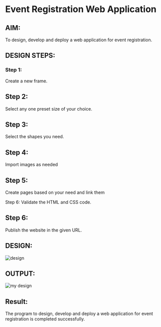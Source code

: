 # Event Registration Web Application

## AIM:
To design, develop and deploy a web application for event registration.

## DESIGN STEPS:

### Step 1:
Create a new frame.

## Step 2:
Select any one preset size of your choice.

## Step 3:
Select the shapes you need.

## Step 4:
Import images as needed

## Step 5:
Create pages based on your need and link them

Step 6:
Validate the HTML and CSS code.

## Step 6:
Publish the website in the given URL.

## DESIGN:
![design](https://user-images.githubusercontent.com/113497491/215232306-aff367a7-ca88-4727-8b17-7d26d2abbec8.png)


## OUTPUT:

![my design](https://user-images.githubusercontent.com/113497491/215232291-d40a2c6d-4e94-4282-af3c-1572b6a486e0.png)


## Result:
The program to design, develop and deploy a web application for event registration is completed successfully.


